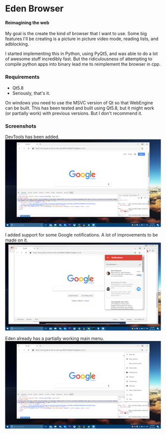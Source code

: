 # Eden Browser
#### Reimagining the web

My goal is the create the kind of browser that I want to use.  Some big features I'll be creating is a picture in picture video mode, reading lists, and adblocking.

I started implementing this in Python, using PyQt5, and was able to do a lot of awesome stuff incredibly fast.  But the ridiculousness of attempting to compile python apps into binary lead me to reimplement the browser in cpp.

### Requirements

- Qt5.8
- Seriously, that's it.


On windows you need to use the MSVC version of Qt so that WebEngine can be built.  This has been tested and built using Qt5.8, but it might work (or partially work) with previous versions.  But I don't recommend it.


### Screenshots

DevTools has been added.
![Alt text](screenshots/jan25.png?raw=true "Eden 0.1.3")

I added support for some Google notifications.  A lot of improvements to be made on it.
![Alt text](screenshots/notifications-shadow.png?raw=true "Eden 0.1.3")

Eden already has a partially working main menu.
![Alt text](screenshots/jan25-partial-menu.png?raw=true "Eden 0.1.3")